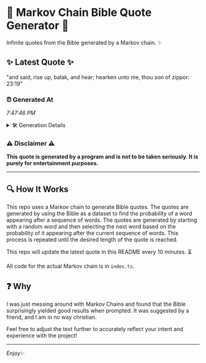 # 📖 Markov Chain Bible Quote Generator 📖

Infinite quotes from the Bible generated by a Markov chain. ✨

## ✨ Latest Quote ✨
"and said, rise up, balak, and hear; hearken unto me, thou son of zippor: 23:19"

### ⏰ Generated At
*7:47:46 PM*

<details>
    <summary>🛠️ Generation Details</summary>
    <p>
        <strong>🌱 Seed:</strong> and<br>
        <strong>🔄 Iterations:</strong> 14<br>
        <strong>📜 Context History:</strong><br>[ and ]: said,<br>[ and, said, ]: rise<br>[ and, said,, rise ]: up,<br>[ and, said,, rise, up, ]: balak,<br>[ and, said,, rise, up,, balak, ]: and<br>[ and, said,, rise, up,, balak,, and ]: hear;<br>[ said,, rise, up,, balak,, and, hear; ]: hearken<br>[ rise, up,, balak,, and, hear;, hearken ]: unto<br>[ up,, balak,, and, hear;, hearken, unto ]: me,<br>[ balak,, and, hear;, hearken, unto, me, ]: thou<br>[ and, hear;, hearken, unto, me,, thou ]: son<br>[ hear;, hearken, unto, me,, thou, son ]: of<br>[ hearken, unto, me,, thou, son, of ]: zippor:<br>[ unto, me,, thou, son, of, zippor: ]: 23:19<br>
    </p>
</details>

### ⚠️ Disclaimer ⚠️
**This quote is generated by a program and is not to be taken seriously. It is purely for entertainment purposes.**

---

## 🔍 How It Works

This repo uses a Markov chain to generate Bible quotes. The quotes are generated by using the Bible as a dataset to find the probability of a word appearing after a sequence of words. The quotes are generated by starting with a random word and then selecting the next word based on the probability of it appearing after the current sequence of words. This process is repeated until the desired length of the quote is reached.

This repo will update the latest quote in this README every 10 minutes. ⏳

All code for the actual Markov chain is in `index.ts`.

## ❓ Why

I was just messing around with Markov Chains and found that the Bible surprisingly yielded good results when prompted. 
It was suggested by a friend, and I am in no way christian.

Feel free to adjust the text further to accurately reflect your intent and experience with the project!

---

*Enjoy*✨
